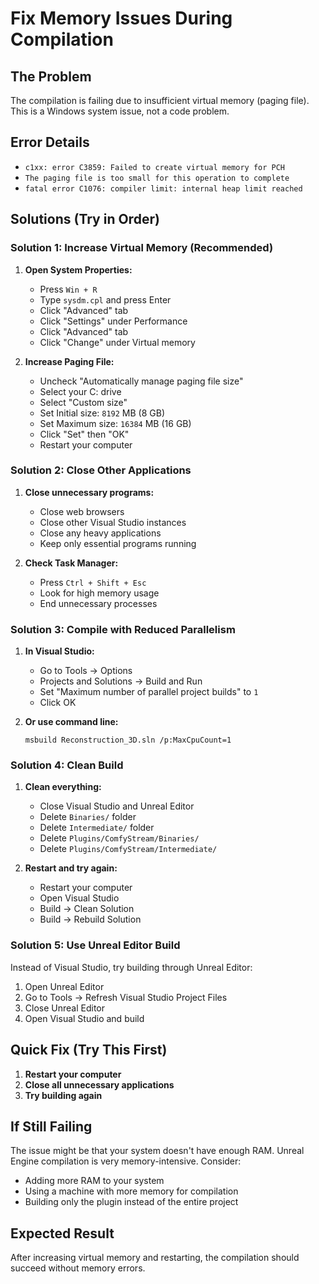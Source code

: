 # Fix Memory Issues During Compilation

## The Problem
The compilation is failing due to insufficient virtual memory (paging file). This is a Windows system issue, not a code problem.

## Error Details
- `c1xx: error C3859: Failed to create virtual memory for PCH`
- `The paging file is too small for this operation to complete`
- `fatal error C1076: compiler limit: internal heap limit reached`

## Solutions (Try in Order)

### Solution 1: Increase Virtual Memory (Recommended)
1. **Open System Properties:**
   - Press `Win + R`
   - Type `sysdm.cpl` and press Enter
   - Click "Advanced" tab
   - Click "Settings" under Performance
   - Click "Advanced" tab
   - Click "Change" under Virtual memory

2. **Increase Paging File:**
   - Uncheck "Automatically manage paging file size"
   - Select your C: drive
   - Select "Custom size"
   - Set Initial size: `8192` MB (8 GB)
   - Set Maximum size: `16384` MB (16 GB)
   - Click "Set" then "OK"
   - Restart your computer

### Solution 2: Close Other Applications
1. **Close unnecessary programs:**
   - Close web browsers
   - Close other Visual Studio instances
   - Close any heavy applications
   - Keep only essential programs running

2. **Check Task Manager:**
   - Press `Ctrl + Shift + Esc`
   - Look for high memory usage
   - End unnecessary processes

### Solution 3: Compile with Reduced Parallelism
1. **In Visual Studio:**
   - Go to Tools → Options
   - Projects and Solutions → Build and Run
   - Set "Maximum number of parallel project builds" to `1`
   - Click OK

2. **Or use command line:**
   ```
   msbuild Reconstruction_3D.sln /p:MaxCpuCount=1
   ```

### Solution 4: Clean Build
1. **Clean everything:**
   - Close Visual Studio and Unreal Editor
   - Delete `Binaries/` folder
   - Delete `Intermediate/` folder
   - Delete `Plugins/ComfyStream/Binaries/`
   - Delete `Plugins/ComfyStream/Intermediate/`

2. **Restart and try again:**
   - Restart your computer
   - Open Visual Studio
   - Build → Clean Solution
   - Build → Rebuild Solution

### Solution 5: Use Unreal Editor Build
Instead of Visual Studio, try building through Unreal Editor:
1. Open Unreal Editor
2. Go to Tools → Refresh Visual Studio Project Files
3. Close Unreal Editor
4. Open Visual Studio and build

## Quick Fix (Try This First)
1. **Restart your computer**
2. **Close all unnecessary applications**
3. **Try building again**

## If Still Failing
The issue might be that your system doesn't have enough RAM. Unreal Engine compilation is very memory-intensive. Consider:
- Adding more RAM to your system
- Using a machine with more memory for compilation
- Building only the plugin instead of the entire project

## Expected Result
After increasing virtual memory and restarting, the compilation should succeed without memory errors.

